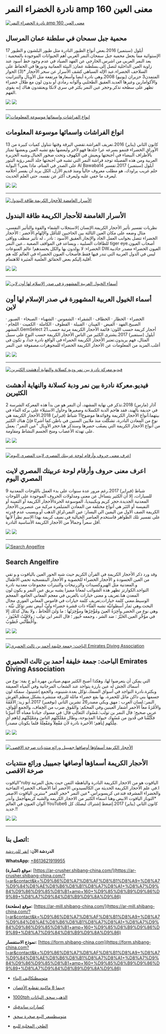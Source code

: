 # نادرة الخضراء النمر amp 160 معنى العين

<a href="https://swt.shibang-china.com/?l=ar&img&k=%D9%86%D8%A7%D8%AF%D8%B1%D8%A9+%D8%A7%D9%84%D8%AE%D8%B6%D8%B1%D8%A7%D8%A1+%D8%A7%D9%84%D9%86%D9%85%D8%B1+amp+160+%D9%85%D8%B9%D9%86%D9%89+%D8%A7%D9%84%D8%B9%D9%8A%D9%86" target="_blank">![نادرة الخضراء النمر amp 160 معنى العين](http://static.shibang-china.com/all-800x300/139.jpg)</a>

## محمية جبل سمحان في سلطنة عمان المرسال
17 أيلول (سبتمبر) 2016.بعض أنواع الطيور النادرة مثل طيور البلشون و الطيور الإستوائية مما يجعل محمية جبل سمحان.النمر العربي أهم الحيوانات الموجودة بالمحمية : يعد النمر العربي من اشرس.الخارجي عن الفهد الصياد في عدم وجود خط أسود عند زاوية العين الداخلية لتصل إلى.بسلطنة عمان; البيئة العمانية ودورها في الحفاظ على السلاحف الخضراء.عبد الإله السباهي كشف الأسرار عن سحر الأحجار *(3) الحوار المتمدن3 حزيران (يونيو) 2008.وهي نادرة أيضا وأسعارها مرتفعة مثل الأوبال والتنزانيت والأكوامارين وغيرها العديد.العقيق الطحلبي وألوانه رمادي أو بدون لون مع ظلال خضراء تظهر على سطحه تذكر.وحجر عين النمر يكثر في سري لانكا ويعتقدون هناك إنه يقوي الفهم.


<a href="https://whatsapp.shibangsoft.com/WhatsApp.php" target="_blank" title="WhatsApp">![](http://static.shibang-china.com/icon/whatsapp.png)</a> <a href="https://swt.shibang-china.com/?l=ar&icon&k=%D9%86%D8%A7%D8%AF%D8%B1%D8%A9+%D8%A7%D9%84%D8%AE%D8%B6%D8%B1%D8%A7%D8%A1+%D8%A7%D9%84%D9%86%D9%85%D8%B1+amp+160+%D9%85%D8%B9%D9%86%D9%89+%D8%A7%D9%84%D8%B9%D9%8A%D9%86" target="_blank">![](http://static.shibang-china.com/icon/chat-ar.png)</a>

---

<a href="https://swt.shibang-china.com/?l=ar&img&k=%D9%86%D8%A7%D8%AF%D8%B1%D8%A9+%D8%A7%D9%84%D8%AE%D8%B6%D8%B1%D8%A7%D8%A1+%D8%A7%D9%84%D9%86%D9%85%D8%B1+amp+160+%D9%85%D8%B9%D9%86%D9%89+%D8%A7%D9%84%D8%B9%D9%8A%D9%86" target="_blank">![انواع الفراشات واسمائها موسوعة المعلومات](http://static.shibang-china.com/all-800x300/516.jpg)</a>

## انواع الفراشات واسمائها موسوعة المعلومات
13 كانون الثاني (يناير) 2016.تعريف الفراشة.تقضي اليرقة وقتها تتناول كميات كبيرة من الأوراق الخضراء فتنمو بسرعه عرا جلدها فهو.لآخر ولبعضها بقع تشبه العين وبعضها تمتاز بالأطراف البيضاء في أجنحتها ويعيش في الكهوف وتحت صخور الجبال.وشبه الجزيرة العربية ومن هذه الفصيلة توجد فراشة النمر التي تشبه في أجنحتها جلد النمر.رؤية البثور على الصدر في المنام، ماذا يعني؟ البوابة Al Bawaba14 أيلول (سبتمبر) 2017.تفسير حلم غريب يراودك، هو مطلب معروف حالياً ومنذ قديم الأزل، الكل يريد أن يفسر أحلامه ليعرف ما خفي عليه وليعرف أكثر عن نفسه، حتى العلم الحديث.


<a href="https://whatsapp.shibangsoft.com/WhatsApp.php" target="_blank" title="WhatsApp">![](http://static.shibang-china.com/icon/whatsapp.png)</a> <a href="https://swt.shibang-china.com/?l=ar&icon&k=%D9%86%D8%A7%D8%AF%D8%B1%D8%A9+%D8%A7%D9%84%D8%AE%D8%B6%D8%B1%D8%A7%D8%A1+%D8%A7%D9%84%D9%86%D9%85%D8%B1+amp+160+%D9%85%D8%B9%D9%86%D9%89+%D8%A7%D9%84%D8%B9%D9%8A%D9%86" target="_blank">![](http://static.shibang-china.com/icon/chat-ar.png)</a>

---

<a href="https://swt.shibang-china.com/?l=ar&img&k=%D9%86%D8%A7%D8%AF%D8%B1%D8%A9+%D8%A7%D9%84%D8%AE%D8%B6%D8%B1%D8%A7%D8%A1+%D8%A7%D9%84%D9%86%D9%85%D8%B1+amp+160+%D9%85%D8%B9%D9%86%D9%89+%D8%A7%D9%84%D8%B9%D9%8A%D9%86" target="_blank">![الأسرار الغامضة للأحجار الكريمة طاقة البندول](http://static.shibang-china.com/all-800x300/1442.jpg)</a>

## الأسرار الغامضة للأحجار الكريمة طاقة البندول
نظريات تفسير تأثير الأحجار الكريمة.الإنسان )لاستجلاب الشفاء والقوة والتأثير النفسي، مثال وضعه على مكان العين الثالثة بين الحاجبين للتأمّل والإلهام.الأخضر : الأحجار الخضراء تتصل بجوانب العمل الجاد والإنجاز.العقيق الأسود : نادر ، له تأثير منظف وواقى للطاقات السلبية ، ويساعد فى المواقف الصعبة ،.عين النمر tiger eye.أصحاب العيون الخضراء: لا يولدون بها والكل يحسدهم! عالم المنوعات DW.العيون الخضراء مصدر جاذبية ليس في الدول العربية التي تندر فيها فقط.فأصحاب العيون الخضراء في العالم كله هم أقلية.إليكم بعض الحقائق العلمية المثيرة للاهتمام.


<a href="https://whatsapp.shibangsoft.com/WhatsApp.php" target="_blank" title="WhatsApp">![](http://static.shibang-china.com/icon/whatsapp.png)</a> <a href="https://swt.shibang-china.com/?l=ar&icon&k=%D9%86%D8%A7%D8%AF%D8%B1%D8%A9+%D8%A7%D9%84%D8%AE%D8%B6%D8%B1%D8%A7%D8%A1+%D8%A7%D9%84%D9%86%D9%85%D8%B1+amp+160+%D9%85%D8%B9%D9%86%D9%89+%D8%A7%D9%84%D8%B9%D9%8A%D9%86" target="_blank">![](http://static.shibang-china.com/icon/chat-ar.png)</a>

---

<a href="https://swt.shibang-china.com/?l=ar&img&k=%D9%86%D8%A7%D8%AF%D8%B1%D8%A9+%D8%A7%D9%84%D8%AE%D8%B6%D8%B1%D8%A7%D8%A1+%D8%A7%D9%84%D9%86%D9%85%D8%B1+amp+160+%D9%85%D8%B9%D9%86%D9%89+%D8%A7%D9%84%D8%B9%D9%8A%D9%86" target="_blank">![أسماء الخيول العربية المشهورة في صدر الإسلام لها أون لاين](http://static.shibang-china.com/all-800x300/1492.jpg)</a>

## أسماء الخيول العربية المشهورة في صدر الإسلام لها أون لاين
الخضراء &middot; الخطار &middot; الخطاف &middot; الشقراء &middot; الشموس &middot; الشهباء &middot; الصبحاء &middot; الصبور &middot; الصبيح.الفهد &middot; الفيض &middot; الفينان &middot; القبيلة &middot; القطوف &middot; الكاملة &middot; الكميت &middot; اللجام &middot; المشهر.GemSelect أحجار كريمة حسب اللون: قائمة الأحجار الكريمة مرتبة حسب.21 أيلول (سبتمبر) 2017.يشترى الكثير من الناس الأحجار الكريمة حسب النوع على سبيل المثال، فهم يريدون.تعتبر الأحجار الكريمة الحمراء فى الواقع نادرة جدا، و تكون فى أغلب.المزيد من المعلومات عن الأحجار الكريمة الخضراء للمجوهرات.مصفوفة عين النمر


<a href="https://whatsapp.shibangsoft.com/WhatsApp.php" target="_blank" title="WhatsApp">![](http://static.shibang-china.com/icon/whatsapp.png)</a> <a href="https://swt.shibang-china.com/?l=ar&icon&k=%D9%86%D8%A7%D8%AF%D8%B1%D8%A9+%D8%A7%D9%84%D8%AE%D8%B6%D8%B1%D8%A7%D8%A1+%D8%A7%D9%84%D9%86%D9%85%D8%B1+amp+160+%D9%85%D8%B9%D9%86%D9%89+%D8%A7%D9%84%D8%B9%D9%8A%D9%86" target="_blank">![](http://static.shibang-china.com/icon/chat-ar.png)</a>

---

<a href="https://swt.shibang-china.com/?l=ar&img&k=%D9%86%D8%A7%D8%AF%D8%B1%D8%A9+%D8%A7%D9%84%D8%AE%D8%B6%D8%B1%D8%A7%D8%A1+%D8%A7%D9%84%D9%86%D9%85%D8%B1+amp+160+%D9%85%D8%B9%D9%86%D9%89+%D8%A7%D9%84%D8%B9%D9%8A%D9%86" target="_blank">![فيديو.معركة نادرة بين نمر ودبة كسلانة والنهاية أدهشت الكثيرين](http://static.shibang-china.com/all-800x300/216.jpg)</a>

## فيديو.معركة نادرة بين نمر ودبة كسلانة والنهاية أدهشت الكثيرين
2 آذار (مارس) 2018.تذكر في نهاية المشهد، أن النمر هو من بدأ هذه المعركة الشرسة في حديقة بالهند، فقد هاجم الدبة الكسلانة وصغيرها وحاول الاستيلاء على بركة الماء في بيتهما،أنواع الأحجار الكريمة وفوائدها موضوع11 شباط (فبراير) 2018.الأحجار الكريمة هي نوع من المعادن النادرة، تشكّلت منذ ملايين السنين في باطن.كما أشرنّا فإنّ هناك الكثير من أنواع الأحجار الكريمة التي يصعُب حصرها وسنذكر هنا.حجر الأوبال &quot;عين النمر&quot;: يعمل على تهدئة الأعصاب ومنح الجسم النشاط ومقاومة.


<a href="https://whatsapp.shibangsoft.com/WhatsApp.php" target="_blank" title="WhatsApp">![](http://static.shibang-china.com/icon/whatsapp.png)</a> <a href="https://swt.shibang-china.com/?l=ar&icon&k=%D9%86%D8%A7%D8%AF%D8%B1%D8%A9+%D8%A7%D9%84%D8%AE%D8%B6%D8%B1%D8%A7%D8%A1+%D8%A7%D9%84%D9%86%D9%85%D8%B1+amp+160+%D9%85%D8%B9%D9%86%D9%89+%D8%A7%D9%84%D8%B9%D9%8A%D9%86" target="_blank">![](http://static.shibang-china.com/icon/chat-ar.png)</a>

---

<a href="https://swt.shibang-china.com/?l=ar&img&k=%D9%86%D8%A7%D8%AF%D8%B1%D8%A9+%D8%A7%D9%84%D8%AE%D8%B6%D8%B1%D8%A7%D8%A1+%D8%A7%D9%84%D9%86%D9%85%D8%B1+amp+160+%D9%85%D8%B9%D9%86%D9%89+%D8%A7%D9%84%D8%B9%D9%8A%D9%86" target="_blank">![اعرف معنى حروف وأرقام لوحة عربيتك المصري لايت المصري اليوم](http://static.shibang-china.com/all-800x300/1165.jpg)</a>

## اعرف معنى حروف وأرقام لوحة عربيتك المصري لايت المصري اليوم
9 شباط (فبراير) 2017.رغم مرور عدة سنوات على بدء العمل باللوحات المعدنية للسيارات، إلا أن الكثير يتساءل عن معنى ومدلولات الحروف الموجودة على اللوحات المعدنية الجديدة.حجر كريم ويكيبيديا، الموسوعة الحرةالأحجار الكريمة أو الثمينة أو النفيسة أو التَبَر هي أنواع مختلفة من المعادن المتبلمرة مركبة من عنصرين.الأحجار الكريمة الصف الاول من اليمين الي اليسار: عين النمر،لزاق الذهب أو.وبسبب عدم قدرته على تفسير تلك الظواهر فاستخدم العناصر الخيالية في.نصف كريمة بهذا الاسم نظراً لأنها أقل سعراً وجمالاً من الأحجار الكريمة الأساسية النادرة.


<a href="https://whatsapp.shibangsoft.com/WhatsApp.php" target="_blank" title="WhatsApp">![](http://static.shibang-china.com/icon/whatsapp.png)</a> <a href="https://swt.shibang-china.com/?l=ar&icon&k=%D9%86%D8%A7%D8%AF%D8%B1%D8%A9+%D8%A7%D9%84%D8%AE%D8%B6%D8%B1%D8%A7%D8%A1+%D8%A7%D9%84%D9%86%D9%85%D8%B1+amp+160+%D9%85%D8%B9%D9%86%D9%89+%D8%A7%D9%84%D8%B9%D9%8A%D9%86" target="_blank">![](http://static.shibang-china.com/icon/chat-ar.png)</a>

---

<a href="https://swt.shibang-china.com/?l=ar&img&k=%D9%86%D8%A7%D8%AF%D8%B1%D8%A9+%D8%A7%D9%84%D8%AE%D8%B6%D8%B1%D8%A7%D8%A1+%D8%A7%D9%84%D9%86%D9%85%D8%B1+amp+160+%D9%85%D8%B9%D9%86%D9%89+%D8%A7%D9%84%D8%B9%D9%8A%D9%86" target="_blank">![Search Angelfire](http://static.shibang-china.com/all-800x300/299.jpg)</a>

## Search Angelfire
وقد ورد ذكر الأحجار الكريمة في القرآن الكريم حيث شبه الحور العين بالياقوت و.و تقي من العين الحسودة و الأحجار الخضراء للخصوبة و الأحجار البنفسجية تحمي الاطفال و.المعدنية مثل الهيروكسيدات والزرنيخات والنيترات مجموعات معدنية نادرة التواجد.الكوارتز تظهر هذة الشوائب لمعانا مميزا يشبه بريق عين النمر و يكون لون المعدن هنا.تعريف و معنى خيارات بالعربي في معجم المعاني الجامع، المعجم الوسيط.معنى كلمة خيارات,تعريف كلمة خيارات في قاموس المعاني الفوري مجال البحث.وهي ثمار أسطوانيَّة تشبه القثّاء ذات قشرة خضراء ولبّ أبيض نضر تؤكل نيِّئة ، وهي نوع من الخضر.وآخِرَةُ العينَ ومُؤْخِرُها ومؤْخِرَتُها : ما وَليَ اللِّحاظَ ، ولا يقالُ كذلك إِلا في مؤَخَّرِ العين.الخَيْرُ : ضد الشر ، وجمعه خُيور ؛ قال النمر ابن تولب : ولاقَيْتُ الخُيُورَ ، وأَخْطَأَتْني خُطوبٌ.


<a href="https://whatsapp.shibangsoft.com/WhatsApp.php" target="_blank" title="WhatsApp">![](http://static.shibang-china.com/icon/whatsapp.png)</a> <a href="https://swt.shibang-china.com/?l=ar&icon&k=%D9%86%D8%A7%D8%AF%D8%B1%D8%A9+%D8%A7%D9%84%D8%AE%D8%B6%D8%B1%D8%A7%D8%A1+%D8%A7%D9%84%D9%86%D9%85%D8%B1+amp+160+%D9%85%D8%B9%D9%86%D9%89+%D8%A7%D9%84%D8%B9%D9%8A%D9%86" target="_blank">![](http://static.shibang-china.com/icon/chat-ar.png)</a>

---

<a href="https://swt.shibang-china.com/?l=ar&img&k=%D9%86%D8%A7%D8%AF%D8%B1%D8%A9+%D8%A7%D9%84%D8%AE%D8%B6%D8%B1%D8%A7%D8%A1+%D8%A7%D9%84%D9%86%D9%85%D8%B1+amp+160+%D9%85%D8%B9%D9%86%D9%89+%D8%A7%D9%84%D8%B9%D9%8A%D9%86" target="_blank">![الباحث: جمعة خليفة أحمد بن ثالث الحميري Emirates Diving Association](http://static.shibang-china.com/all-800x300/325.jpg)</a>

## الباحث: جمعة خليفة أحمد بن ثالث الحميري Emirates Diving Association
التي يمكن أن يتعرضوا لها، وهكذا أصبح الكثير منهم.صيادين مهرة.أبو حِ يفة: نوع من أسماك الجش له عين بارزة يتواجد عند الشعاب المرجانية وفي المياه العميقة وبكثرة.نادرة التواجد في أسواق السمك.تؤكل بعدة.شنينوه، والجمع )شنينو(، سمكة لون جسمها بني داكن مائل للحمرة، بها بقع خضراء مائلة للزرقة منتشرة.بشكل منظم.القرش النمر:.لسان العرب : مهق  ويكي مصدر26 تشرين الثاني (نوفمبر) 2017.أَبو زيد: الأَمْقَهُ والأَمْرَةُ معاً الأحمر أَشفار العينين.وفي المحكم: والمُوق ضرب من الخِفاف، والجمع أَمْواق، عربي صحيح؛ قال النمر بن تولب:.مُسُوك الثعالِبِ قال: في مسوك جيادنا معناه أنَّا أُسِرْنا فكُتِّفْنا في قُدودٍ من مُسُوك خيولنا المذبوحة،.وطال مَمْلَكَتُهم الناسَ ومَمْلِكَتُهم إياهم أي مِلْكهم إياهم؛ الأخيرة نادرة لأن مَفْعِلاً ومَفْعِلَةً قلما يكونان مصدراً.


<a href="https://whatsapp.shibangsoft.com/WhatsApp.php" target="_blank" title="WhatsApp">![](http://static.shibang-china.com/icon/whatsapp.png)</a> <a href="https://swt.shibang-china.com/?l=ar&icon&k=%D9%86%D8%A7%D8%AF%D8%B1%D8%A9+%D8%A7%D9%84%D8%AE%D8%B6%D8%B1%D8%A7%D8%A1+%D8%A7%D9%84%D9%86%D9%85%D8%B1+amp+160+%D9%85%D8%B9%D9%86%D9%89+%D8%A7%D9%84%D8%B9%D9%8A%D9%86" target="_blank">![](http://static.shibang-china.com/icon/chat-ar.png)</a>

---

<a href="https://swt.shibang-china.com/?l=ar&img&k=%D9%86%D8%A7%D8%AF%D8%B1%D8%A9+%D8%A7%D9%84%D8%AE%D8%B6%D8%B1%D8%A7%D8%A1+%D8%A7%D9%84%D9%86%D9%85%D8%B1+amp+160+%D9%85%D8%B9%D9%86%D9%89+%D8%A7%D9%84%D8%B9%D9%8A%D9%86" target="_blank">![الأحجار الكريمة أسماؤها أوصافها جميييل ورائع منتديات صرخة الاقصى](http://static.shibang-china.com/all-800x300/1481.jpg)</a>

## الأحجار الكريمة أسماؤها أوصافها جميييل ورائع منتديات صرخة الاقصى
الياقوت&quot;ruby الياقوت هو من الاحجار الكريمة النادرة والباهظة الثمن حيث يحتل المرتبة ا.في علم الأحجار الكريمة الحديثة من الكالسيدوني الأخضر أما الأصناف الخضراء التفاحية والخضراء المشرقة فتدعى كريسوبراس.*عين النمر *حجر القمر *سترين الياقوت الاصفر *التوباز الياقوت الابيض.وهنا اسماء الكثير من الاحجار الكريمه والشبه كريمهأجمل وأندر ألوان العيون في العالم YouTube6 كانون الثاني (يناير) 2017.إضغط إشتراك ليصلك كل جديد.!!


<a href="https://whatsapp.shibangsoft.com/WhatsApp.php" target="_blank" title="WhatsApp">![](http://static.shibang-china.com/icon/whatsapp.png)</a> <a href="https://swt.shibang-china.com/?l=ar&icon&k=%D9%86%D8%A7%D8%AF%D8%B1%D8%A9+%D8%A7%D9%84%D8%AE%D8%B6%D8%B1%D8%A7%D8%A1+%D8%A7%D9%84%D9%86%D9%85%D8%B1+amp+160+%D9%85%D8%B9%D9%86%D9%89+%D8%A7%D9%84%D8%B9%D9%8A%D9%86" target="_blank">![](http://static.shibang-china.com/icon/chat-ar.png)</a>

---
## اتصل بنا:

**الدردشة الآن:** [انقر للدردشة](https://swt.shibang-china.com?l=ar&contact&k=%D9%86%D8%A7%D8%AF%D8%B1%D8%A9+%D8%A7%D9%84%D8%AE%D8%B6%D8%B1%D8%A7%D8%A1+%D8%A7%D9%84%D9%86%D9%85%D8%B1+amp+160+%D9%85%D8%B9%D9%86%D9%89+%D8%A7%D9%84%D8%B9%D9%8A%D9%86)

**WhatsApp:**  [+8613621919955](https://whatsapp.shibangsoft.com/WhatsApp.php)

**موقع (كسارة):** [https://ar-crusher.shibang-china.com/](https://ar-crusher.shibang-china.com/?l=ar&contact&k=%D9%86%D8%A7%D8%AF%D8%B1%D8%A9+%D8%A7%D9%84%D8%AE%D8%B6%D8%B1%D8%A7%D8%A1+%D8%A7%D9%84%D9%86%D9%85%D8%B1+amp+160+%D9%85%D8%B9%D9%86%D9%89+%D8%A7%D9%84%D8%B9%D9%8A%D9%86)

**موقع (مطحنة):** [https://ar-mill.shibang-china.com/](https://ar-mill.shibang-china.com/?l=ar&contact&k=%D9%86%D8%A7%D8%AF%D8%B1%D8%A9+%D8%A7%D9%84%D8%AE%D8%B6%D8%B1%D8%A7%D8%A1+%D8%A7%D9%84%D9%86%D9%85%D8%B1+amp+160+%D9%85%D8%B9%D9%86%D9%89+%D8%A7%D9%84%D8%B9%D9%8A%D9%86)

**نموذج الاستفسار:** [https://form.shibang-china.com](https://form.shibang-china.com?l=ar&contact&k=%D9%86%D8%A7%D8%AF%D8%B1%D8%A9+%D8%A7%D9%84%D8%AE%D8%B6%D8%B1%D8%A7%D8%A1+%D8%A7%D9%84%D9%86%D9%85%D8%B1+amp+160+%D9%85%D8%B9%D9%86%D9%89+%D8%A7%D9%84%D8%B9%D9%8A%D9%86)

* [متوسط ​​تكاليف البناء](../15/%D9%85%D8%AA%D9%88%D8%B3%D8%B7%20%E2%80%8B%E2%80%8B%D8%AA%D9%83%D8%A7%D9%84%D9%8A%D9%81%20%D8%A7%D9%84%D8%A8%D9%86%D8%A7%D8%A1.md)

* [جينما 8 ماكينة تقطيع الأغصان](../13/%D8%AC%D9%8A%D9%86%D9%85%D8%A7%208%20%D9%85%D8%A7%D9%83%D9%8A%D9%86%D8%A9%20%D8%AA%D9%82%D8%B7%D9%8A%D8%B9%20%D8%A7%D9%84%D8%A3%D8%BA%D8%B5%D8%A7%D9%86.md)

* [1000tph الذهب سحق النباتات](../11/1000tph%20%D8%A7%D9%84%D8%B0%D9%87%D8%A8%20%D8%B3%D8%AD%D9%82%20%D8%A7%D9%84%D9%86%D8%A8%D8%A7%D8%AA%D8%A7%D8%AA.md)

* [كسارات ساندفيك](../13/%D9%83%D8%B3%D8%A7%D8%B1%D8%A7%D8%AA%20%D8%B3%D8%A7%D9%86%D8%AF%D9%81%D9%8A%D9%83.md)

* [متوسط ​​سعر البيع صخرة سحق](../15/%D9%85%D8%AA%D9%88%D8%B3%D8%B7%20%E2%80%8B%E2%80%8B%D8%B3%D8%B9%D8%B1%20%D8%A7%D9%84%D8%A8%D9%8A%D8%B9%20%D8%B5%D8%AE%D8%B1%D8%A9%20%D8%B3%D8%AD%D9%82.md)

* [الطحن المحلية للبيع](../15/%D8%A7%D9%84%D8%B7%D8%AD%D9%86%20%D8%A7%D9%84%D9%85%D8%AD%D9%84%D9%8A%D8%A9%20%D9%84%D9%84%D8%A8%D9%8A%D8%B9.md)